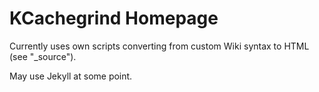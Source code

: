 KCachegrind Homepage
====================

Currently uses own scripts converting from custom Wiki syntax to HTML
(see "_source").

May use Jekyll at some point.
